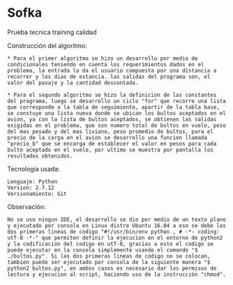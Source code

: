 # Sofka
Prueba tecnica training calidad

Construcción del algoritmo:

	* Para el primer algoritmo se hizo un desarrollo por medio de condicionales teniendo en cuenta los requerimientos dados en el problema, la entrada la da el usuario compuesta por una distancia a recorrer y los dias de estancia. las salidas del programa son, el valor del pasaje y la cantidad descontada.

	* Para el segundo algoritmo se hizo la definicion de las constantes del programa, luego se desarrollo un ciclo "for" que recorre una lista que corresponde a la tabla de seguimiento, apartir de la tabla base, se constuye una lista nueva donde se ubican los bultos aceptados en el avion, ya con la lista de bultos aceptados, se obtienen las salidas exigidas en el problema, que son numero total de bultos en vuelo, peso del mas pesado y del mas liviano, peso promedio de bultos, para el precio de la carga en el avion se desarrollo una funcion llamada "precio_b" que se encarga de establecer el valor en pesos para cada bulto aceptado en el vuelo, por ultimo se muestra por pantalla los resultados obtenidos.

Tecnologia usada:

	Lenguaje: Python
	Version: 2.7.12
	Versionamiento: Git

Observación:
	
	No se uso ningun IDE, el desarrollo se dio por medio de un texto plano y ejecutado por consola en Linux distro Ubuntu 16.04 a eso se debe las dos primeras lineas de codigo "#!/usr/bin/env python , # -*- coding: utf-8 -*-" que permiten definir la ejecucion en el entorno de python2 y la codificacion del codigo en utf-8, gracias a esto el codigo se puede ejecutar en la consola simplemente usando el comando "$ ./bultos.py". Si las dos primeras lineas de codigo no se colocan, tambien puede ser ejecutado por consola de la siguiente manera "$ python2 bultos.py", en ambos casos es necesario dar los permisos de lectura y ejecucion al script, haciendo uso de la instrucción "chmod". 

